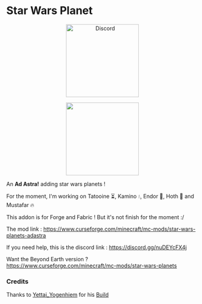 # Star Wars Planet

<a href="https://discord.gg/nuDEYcFX4j">
  <p align="center">
      <img src="https://img.shields.io/discord/978715386033877112?    color=blue&label=Discord&logo=discord&logoColor=ffffff&style=for-the-badge" alt="Discord" width="191"/> 
  </p>
</a>

<a href="https://www.curseforge.com/minecraft/mc-mods/star-wars-planets">
  <p align="middle">
      <img src="https://img.shields.io/badge/Curseforge-Click%20Me-red?style=for-the-badge" width="191"/> 
  </p>
</a>

An **Ad Astra!** adding star wars planets !

For the moment, I'm working on Tatooine ⏳, Kamino 💧, Endor 🌴, Hoth 🧊 and Mustafar 🔥

This addon is for Forge and Fabric ! 
But it's not finish for the moment :/

The mod link : https://www.curseforge.com/minecraft/mc-mods/star-wars-planets-adastra

If you need help, this is the discord link : https://discord.gg/nuDEYcFX4j

Want the Beyond Earth version ? 
https://www.curseforge.com/minecraft/mc-mods/star-wars-planets

### Credits
Thanks to [Yettai_Yogenhiem](https://www.planetminecraft.com/member/yettai_yogenhiem/) for his [Build](https://www.planetminecraft.com/project/star-wars-at-at-5456362/)

